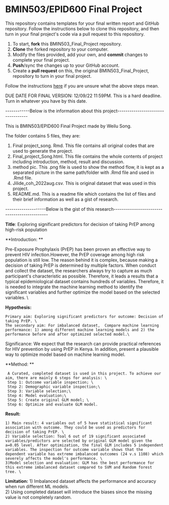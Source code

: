 # BMIN503/EPID600 Final Project

This repository contains templates for your final written report and GitHub repository. Follow the instructions below to clone this repository, and then turn in your final project's code via a pull request to this repository.


1. To start, **fork** this BMIN503_Final_Project repository.
1. **Clone** the forked repository to your computer.
1. Modify the files provided, add your own, and **commit** changes to complete your final project.
1. **Push**/sync the changes up to your GitHub account.
1. Create a **pull request** on this, the original BMIN503_Final_Project, repository to turn in your final project.


Follow the instructions [here][forking] if you are unsure what the above steps mean.

DUE DATE FOR FINAL VERSION: 12/09/22 11:59PM. This is a hard deadline. Turn in whatever you have by this date.


<!-- Links -->
[forking]: https://guides.github.com/activities/forking/

------------Below is the information about this project----------------------------------

This is BMIN503/EPID600 Final Project made by Weilu Song.

The folder contains 5 files, they are:
1) Final project_song. Rmd. This file contains all original codes that are used to generate the project.
2) Final_project_Song.html. This file contains the whole contents of project including introduction, method, result and discussion. 
3) method pic. This .png file is used to show the method flow, it is kept as a separated picture in the same path/folder with .Rmd file and used in .Rmd file. 
4) Jilide_coh_2022aug.csv. This is original dataset that was used in this project.
5) README.md. This is a readme file which contains the list of files and their brief information as well as a gist of research. 

--------------------Below is the gist of this research--------------------------------------------- 

**Title**: Exploring significant predictors for decision of taking PrEP among high-risk population

**Introduction: **

Pre-Exposure Prophylaxis (PrEP) has been proven an effective way to prevent HIV infection.However, the PrEP coverage among high risk population is still low. The reason behind it is complex, because making a decision of taking PrEP is determined by multiple factors. When conduct and collect the dataset, the researchers always try to capture as much participant's characteristic as possible. Therefore, it leads a results that a typical epidemiological dataset contains hundreds of variables. Therefore, it is needed to integrate the machine learning method to identify the significant variables and further optimize the model based on the selected variables. \

**Hypothesis:** 

	Primary aim: Exploring significant predictors for outcome: Decision of taking PrEP. \
	The secondary aim: For imbalanced dataset,  Compare machine learning performance: 1) among different machine learning models and 2) the performance before and after optimized selected model.\

Significance: 
           We expect that the research can provide practical references for HIV prevention by using PrEP in Kenya. In addition, present a plausible way to optimize model based on machine learning model. 

**Method: **

     A Curated, completed dataset is used in this project. To achieve our aim, there are mainly 6 steps for analysis: \
     Step 1: Outcome variable inspection; \
     Step 2: Demographic variable inspection;\
     Step 3: Variable selection;\
     Step 4: Model evaluation;\
     Step 5: Create original GLM model; \
     Step 6: Optimize and evaluate GLM model. 
     
**Result:**
 
    1) Main result: 4 variables out of 5 have statistical significant association with outcome. They could be used as predictors for decision of taking PrEP. \
    2) Variable selection: Toal 6 out of 19 significant associated variables/predictors are selected by original GLM model given the a=0.05 level. After optimization, the final GLM includes 5 independent variables. The inspection for outcome variable shows that the dependent variable has extreme imbalanced outcomes (24 v.s 1108) which severely affects the model's performance. \
    3)Model selection and evaluation: GLM has the best performance for this extreme imbalanced dataset compared to SVM and Random forest tree. \

**Limitation:** 
     1) Imbalanced dataset affects the performance and accuracy when run different ML models.\
     2) Using completed dataset will introduce the biases since the missing value is not completely random. 
                  
                  